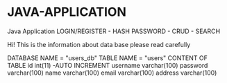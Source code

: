 # JAVA-APPLICATION
Java Application LOGIN/REGISTER - HASH PASSWORD - CRUD - SEARCH

Hi! This is the information about data base please read carefully

DATABASE NAME = "users_db" TABLE NAME = "users" CONTENT OF TABLE id int(11) -AUTO INCREMENT username varchar(100) password varchar(100) name varchar(100) email varchar(100) address varchar(100)

